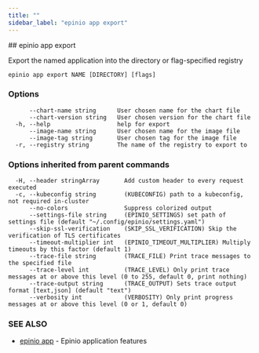 ```yaml
---
title: ""
sidebar_label: "epinio app export"
---
```


<head>
  <link rel="canonical" href="https://docs.epinio.io/references/commands/cli/app/epinio_app_export"/>
</head>
## epinio app export

Export the named application into the directory or flag-specified registry

```
epinio app export NAME [DIRECTORY] [flags]
```

### Options

```
      --chart-name string      User chosen name for the chart file
      --chart-version string   User chosen version for the chart file
  -h, --help                   help for export
      --image-name string      User chosen name for the image file
      --image-tag string       User chosen tag for the image file
  -r, --registry string        The name of the registry to export to
```

### Options inherited from parent commands

```
  -H, --header stringArray       Add custom header to every request executed
  -c, --kubeconfig string        (KUBECONFIG) path to a kubeconfig, not required in-cluster
      --no-colors                Suppress colorized output
      --settings-file string     (EPINIO_SETTINGS) set path of settings file (default "~/.config/epinio/settings.yaml")
      --skip-ssl-verification    (SKIP_SSL_VERIFICATION) Skip the verification of TLS certificates
      --timeout-multiplier int   (EPINIO_TIMEOUT_MULTIPLIER) Multiply timeouts by this factor (default 1)
      --trace-file string        (TRACE_FILE) Print trace messages to the specified file
      --trace-level int          (TRACE_LEVEL) Only print trace messages at or above this level (0 to 255, default 0, print nothing)
      --trace-output string      (TRACE_OUTPUT) Sets trace output format [text,json] (default "text")
      --verbosity int            (VERBOSITY) Only print progress messages at or above this level (0 or 1, default 0)
```

### SEE ALSO

* [epinio app](./epinio_app.md)	 - Epinio application features

